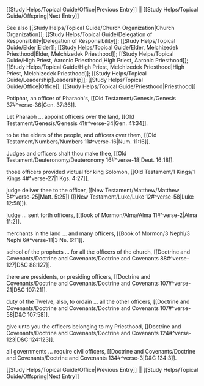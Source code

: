 [[Study Helps/Topical Guide/Office|Previous Entry]]  ||  [[Study Helps/Topical Guide/Offspring|Next Entry]]

 See also [[Study Helps/Topical Guide/Church Organization|Church Organization]]; [[Study Helps/Topical Guide/Delegation of Responsibility|Delegation of Responsibility]]; [[Study Helps/Topical Guide/Elder|Elder]]; [[Study Helps/Topical Guide/Elder, Melchizedek Priesthood|Elder, Melchizedek Priesthood]]; [[Study Helps/Topical Guide/High Priest, Aaronic Priesthood|High Priest, Aaronic Priesthood]]; [[Study Helps/Topical Guide/High Priest, Melchizedek Priesthood|High Priest, Melchizedek Priesthood]]; [[Study Helps/Topical Guide/Leadership|Leadership]]; [[Study Helps/Topical Guide/Office|Office]]; [[Study Helps/Topical Guide/Priesthood|Priesthood]]

 Potiphar, an officer of Pharaoh's, [[Old Testament/Genesis/Genesis 37#^verse-36|Gen. 37:36]].

 Let Pharaoh ... appoint officers over the land, [[Old Testament/Genesis/Genesis 41#^verse-34|Gen. 41:34]].

 to be the elders of the people, and officers over them, [[Old Testament/Numbers/Numbers 11#^verse-16|Num. 11:16]].

 Judges and officers shalt thou make thee, [[Old Testament/Deuteronomy/Deuteronomy 16#^verse-18|Deut. 16:18]].

 those officers provided victual for king Solomon, [[Old Testament/1 Kings/1 Kings 4#^verse-27|1 Kgs. 4:27]].

 judge deliver thee to the officer, [[New Testament/Matthew/Matthew 5#^verse-25|Matt. 5:25]] ([[New Testament/Luke/Luke 12#^verse-58|Luke 12:58]]).

 judge ... sent forth officers, [[Book of Mormon/Alma/Alma 11#^verse-2|Alma 11:2]].

 merchants in the land ... and many officers, [[Book of Mormon/3 Nephi/3 Nephi 6#^verse-11|3 Ne. 6:11]].

 school of the prophets ... for all the officers of the church, [[Doctrine and Covenants/Doctrine and Covenants/Doctrine and Covenants 88#^verse-127|D&C 88:127]].

 there are presidents, or presiding officers, [[Doctrine and Covenants/Doctrine and Covenants/Doctrine and Covenants 107#^verse-21|D&C 107:21]].

 duty of the Twelve, also, to ordain ... all the other officers, [[Doctrine and Covenants/Doctrine and Covenants/Doctrine and Covenants 107#^verse-58|D&C 107:58]].

 give unto you the officers belonging to my Priesthood, [[Doctrine and Covenants/Doctrine and Covenants/Doctrine and Covenants 124#^verse-123|D&C 124:123]].

 all governments ... require civil officers, [[Doctrine and Covenants/Doctrine and Covenants/Doctrine and Covenants 134#^verse-3|D&C 134:3]].

[[Study Helps/Topical Guide/Office|Previous Entry]]  ||  [[Study Helps/Topical Guide/Offspring|Next Entry]]